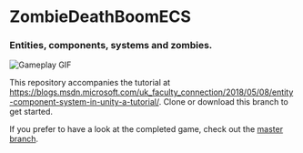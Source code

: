 # ZombieDeathBoomECS
### Entities, components, systems and zombies.

![Gameplay GIF](https://s1.gifyu.com/images/ezgif-4-7886e123ca.gif)

This repository accompanies the tutorial at <https://blogs.msdn.microsoft.com/uk_faculty_connection/2018/05/08/entity-component-system-in-unity-a-tutorial/>.
Clone or download this branch to get started.

If you prefer to have a look at the completed game, check out the [master branch](https://github.com/colonelsalt/ZombieDeathBoomECS).
